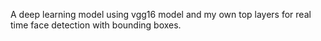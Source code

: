 A deep learning model using vgg16 model and my own top layers for real time face detection with bounding boxes. 
